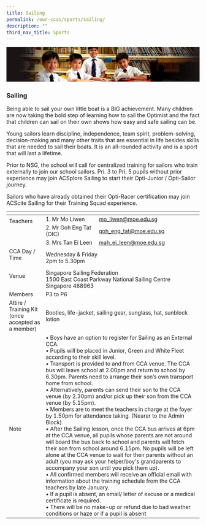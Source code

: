 ```yaml
---
title: Sailing
permalink: /our-ccas/sports/sailing/
description: ""
third_nav_title: Sports
---
```

![](/images/Sub-banner1.jpg)

### Sailing

Being able to sail your own little boat is a BIG achievement. Many children are now taking the bold step of learning how to sail the Optimist and the fact that children can sail on their own shows how easy and safe sailing can be.

  

Young sailors learn discipline, independence, team spirit, problem-solving, decision-making and many other traits that are essential in life besides skills that are needed to sail their boats. It is an all-rounded activity and is a sport that will last a lifetime.

  

Prior to NSG, the school will call for centralized training for sailors who train externally to join our school sailors.&nbsp;Pri. 3 to Pri. 5 pupils without prior experience may join ACSplore Sailing to start their Opti-Junior / Opti-Sailor journey.

  

Sailors who have already obtained their Opti-Racer certification may join ACScite Sailing for their Training Squad experience.

<table><thead><tr><th></th><th></th><th></th></tr></thead><tbody><tr><td rowspan="3">Teachers<br><br><br><br></td><td>1.  Mr Mo Liwen </td><td><a href="mailto:mo_liwen@moe.edu.sg">mo_liwen@moe.edu.sg</a></td></tr><tr><td>2.  Mr Goh Eng Tat (OIC)</td><td><a href="http://goh_eng_tat@moe.edu.sg/">goh_eng_tat@moe.edu.sg</a></td></tr><tr><td>3.  Mrs Tan Ei Leen</td><td><a href="mailto:mah_ei_leen@moe.edu.sg">mah_ei_leen@moe.edu.sg</a></td></tr><tr><td>CCA Day /<br>Time<br><br></td><td colspan="2">Wednesday &amp; Friday<br>2pm to 5.30pm</td></tr><tr><td>Venue<br><br></td><td colspan="2">Singapore Sailing Federation<br>1500 East Coast Parkway National Sailing Centre Singapore 468963<br></td></tr><tr><td>Members</td><td colspan="2">P3 to P6</td></tr><tr><td>Attire / Training Kit (once accepted as a member)<br></td><td colspan="2">Booties, life-jacket, sailing gear, sunglass, hat, sunblock lotion</td></tr><tr><td><br>Note<br></td><td colspan="2">• Boys have an option to register for Sailing as an External CCA.<br>• Pupils will be placed in Junior, Green and White Fleet according to their skill level.<br>• Transport is provided to and from CCA venue. The CCA bus will leave school at 2.00pm and return to school by 6.30pm. Parents need to arrange their son’s own transport home from school.<br>• Alternatively, parents can send their son to the CCA venue (by 2.30pm) and/or pick up their son from the CCA venue (by 5.15pm).<br>• Members are to meet the teachers in charge at the foyer by 1.50pm for attendance taking. (Nearer to the Admin Block)<br>• After the Sailing lesson, once the CCA bus arrives at 6pm at the CCA venue, all pupils whose parents are not around will board the bus back to school and parents will fetch their son from school around 6.15pm. No pupils will be left alone at the CCA venue to wait for their parents without an adult (you may ask your helper/boy's grandparents to accompany your son until you pick them up).<br>• All confirmed members will receive an official email with information about the training schedule from the CCA teachers by late January.<br>• If a pupil is absent, an email/ letter of excuse or a medical certificate is required.<br>• There will be no make-up or refund due to bad weather conditions or haze or if a pupil is absent</td></tr></tbody></table>